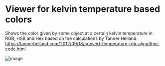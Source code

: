 # Viewer for kelvin temperature based colors
Shows the color given by some object at a certain kelvin temperature in RGB, HSB and Hex based on the calculations by Tanner Helland: https://tannerhelland.com/2012/09/18/convert-temperature-rgb-algorithm-code.html

![image](https://github.com/user-attachments/assets/483f2ca0-94d8-48ab-a833-6ea9f089c603)
